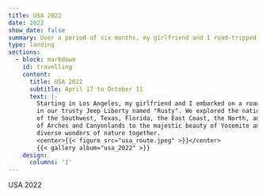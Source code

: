 ```yaml
---
title: USA 2022
date: 2022
show_date: false
summary: Over a period of six months, my girlfriend and I road-tripped across the stunning landscapes of the United States, exploring various national and state parks in our Jeep Liberty named "Rusty."
type: landing
sections:
  - block: markdown
    id: travelling
    content:
      title: USA 2022
      subtitle: April 17 to October 11
      text: |-
        Starting in Los Angeles, my girlfriend and I embarked on a road trip
        in our trusty Jeep Liberty named "Rusty". We explored the national parks of the USA, including the stunning landscapes
        of the Southwest, Texas, Florida, the East Coast, the North, and the West Coast. From the iconic red rock formations
        of Arches and Canyonlands to the majestic beauty of Yosemite and Yellowstone, our journey allowed us to experience the
        diverse wonders of nature together.
        <center>{{< figure src="usa_route.jpeg" >}}</center>
        {{< gallery album="usa_2022" >}}
    design:
      columns: '1'
---
```

USA 2022

